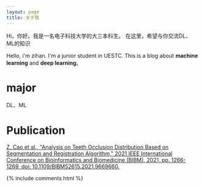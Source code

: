 ```yaml
---
layout: page
title: 关于我 
---
```


Hi，你好。我是一名电子科技大学的大三本科生。
在这里，希望与你交流DL、ML的知识

Hello, i'm zihan. I'm a junior student in UESTC. This is a blog about **machine learning** and **deep learning**。

# major

DL、ML

# Publication
[Z. Cao et al., "Analysis on Teeth Occlusion Distribution Based on Segmentation and Registration Algorithm," 2021 IEEE International Conference on Bioinformatics and Biomedicine (BIBM), 2021, pp. 1266-1269, doi: 10.1109/BIBM52615.2021.9669660.](https://ieeexplore.ieee.org/document/9669660)

{% include comments.html %}

